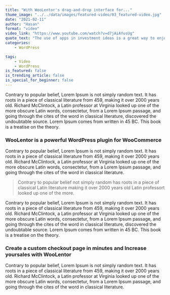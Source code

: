 ```yaml
---
title: "With WooLentor's drag-and-drop interface for..."
thume_image: "../../data/images/featured-video/03_featured-video.jpg"
date: "2021-02-11"
author: "Hasan"
format: "video"
video_link: "https://www.youtube.com/watch?v=d7jAiAYusUg"
quote_text: "The use of apps in investment ideas is a great way to enjoy the convenience."
categories:
    - WordPress

tags:
    - Video
    - WordPress
is_featured: false
is_trending_article: false
is_special_for_beginner: false
---
```


Contrary to popular belief, Lorem Ipsum is not simply random text. It has roots in a piece of classical literature from 459, making it over 2000 years old. Richard McClintock, a Latin professor at Virginia looked up one of the more obscure Latin words, consectetur, from a Lorem Ipsum passage, and going through the cites of the word in classical literature, discovered the undoubtable source. Lorem Ipsum comes from written in 45 BC. This book is a treatise on the theory.

### WooLentor is a powerful WordPress plugin for WooCommerce

Contrary to popular belief, Lorem Ipsum is not simply random text. It has roots in a piece of classical literature from 459, making it over 2000 years old. Richard McClintock, a Latin professor at Virginia looked up one of the more obscure Latin words, consectetur, from a Lorem Ipsum passage, and going through the cites of the word in classical literature.

> Contrary to popular belief not simply random has roots in a piece of classical Latin literature making it over 2000 years old Latin professort looked up one of the more.

Contrary to popular belief, Lorem Ipsum is not simply random text. It has roots in a piece of classical literature from 459, making it over 2000 years old. Richard McClintock, a Latin professor at Virginia looked up one of the more obscure Latin words, consectetur, from a Lorem Ipsum passage, and going through the cites of the word in classical literature, discovered the undoubtable source. Lorem Ipsum comes from written in 45 BC. This book is a treatise on the theory.

### Create a custom checkout page in minutes and Increase yoursales with WooLentor

Contrary to popular belief, Lorem Ipsum is not simply random text. It has roots in a piece of classical literature from 459, making it over 2000 years old. Richard McClintock, a Latin professor at Virginia looked up one of the more obscure Latin words, consectetur, from a Lorem Ipsum passage, and going through the cites of the word in classical literature.
